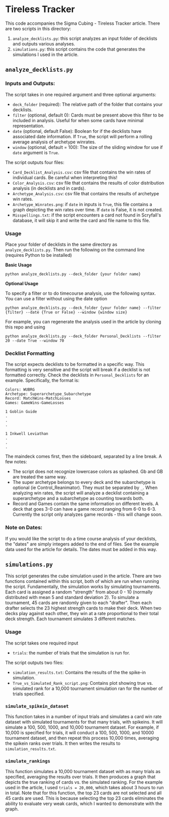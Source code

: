 # Tireless Tracker

This code accompanies the Sigma Cubing - Tireless Tracker article. There are two scripts in this directory:

1. `analyze_decklists.py`: this script analyzes an input folder of decklists and outputs various analyses.
2. `simulations.py`: this script contains the code that generates the simulations I used in the article. 

## `analyze_decklists.py`

### Inputs and Outputs:

The script takes in one required argument and three optional arguments:

* `deck_folder` (required): The relative path of the folder that contains your decklists.
* `filter` (optional, default 0): Cards must be present above this filter to be included in analysis. Useful for when some cards have minimal representation.
* `date` (optional, default False): Boolean for if the decklists have associated date information. If `True`, the script will perform a rolling average analysis of archetype winrates.
* `window` (optional, default = 100): The size of the sliding window for use if `date` argument is `True`.

The script outputs four files:

* `Card_Decklist_Analysis.csv`: csv file that contains the win rates of individual cards. Be careful when interpreting this!
* `Color_Analysis.csv`: csv file that contains the results of color distribution analysis (in decklists and in cards).
* `Archetype_Analysis.csv`: csv file that contains the results of archetype win rates.
* `Archetype_Winrates.png`: if `date` in inputs is `True`, this file contains a graph depicting the win rates over time. If `date` is False, it is not created.
* `Misspellings.txt`: if the script encounters a card not found in Scryfall's database, it will skip it and write the card and file name to this file.

### Usage
Place your folder of decklists in the same directory as `analyze_decklists.py`. Then run the following on the command line (requires Python to be installed)

__Basic Usage__
```
python analyze_decklists.py --deck_folder {your folder name}
```
__Optional Usage__

To specify a filter or to do timecourse analysis, use the following syntax. You can use a filter without using the date option
```
python analyze_decklists.py --deck_folder {your folder name} --filter {filter} --date {True or False} --window {window size} 
```
For example, you can regenerate the analysis used in the article by cloning this repo and using 
```
python analyze_decklists.py --deck_folder Personal_Decklists --filter 20 --date True --window 70
```

### Decklist Formatting

The script expects decklists to be formatted in a specific way. This formatting is very sensitive and the script will break if a decklist is not formatted correctly. Check the decklists in `Personal_Decklists` for an example. Specifically, the format is:
```
Colors: WUBRG
Archetype: Superarchetype_Subarchetype
Record: MatchWins-MatchLosses
Games: GameWins-GameLosses

1 Goblin Guide
.
.
.

1 Inkwell Leviathan
.
.
.
```
The maindeck comes first, then the sideboard, separated by a line break. A few notes:

* The script does not recognize lowercase colors as splashed. Gb and GB are treated the same way.
* The super archetype belongs to every deck and the subarchetype is optional (ie Control_Reanimator). They must be separated by `_`. When analyzing win rates, the script will analyze a decklist containing a superarchetype and a subarchetype as counting towards both.
* Record and Games contain the same information on different levels. A deck that goes 3-0 can have a game record ranging from 6-0 to 6-3. Currently the script only analyzes game records - this will change soon.

### Note on Dates: 

If you would like the script to do a time course analysis of your decklists, the "dates" are simply integers added to the end of files. See the example data used for the article for details. The dates must be added in this way.

## `simulations.py`

This script generates the cube simulation used in the article. There are two functions contained within this script, both of which are run when running the script. Fundamentally, the simulation works by simulating tournaments. Each card is assigned a random "strength" from about 0 - 10 (normally distributed with mean 5 and standard deviation 2). To simulate a tournament, 45 cards are randomly given to each "drafter". Then each drafter selects the 23 highest strength cards to make their deck. When two decks play against each other, they win at a rate proportional to their total deck strength. Each tournament simulates 3 different matches. 

### Usage

The script takes one required input

* `trials`: the number of trials that the simulation is run for.

The script outputs two files:

* `simulation_results.txt`: Contains the results of the the spike-in simulation. 
* `True_vs_Simulated_Rank_script.png`: Contains plot showing true vs. simulated rank for a 10,000 tournament simulation ran for the number of trials specified.

### `simulate_spikein_dataset`

This function takes in a number of input trials and simulates a card win rate dataset with simulated tournaments for that many trials, with spikeins. It will simulate a 100, 500, 1000, and 10,000 tournament dataset. For example, if 10,000 is specified for trials, it will conduct a 100, 500, 1000, and 10000 tournament dataset, and then repeat this process 10,000 times, averaging the spikein ranks over trials. It then writes the results to `simulation_results.txt`.

### `simulate_rankings`

This function simulates a 10,000 tournament dataset with as many trials as specified, averaging the results over trials. It then produces a graph that depicts the true ranking of cards vs. the simulated ranking. For the example used in the article, I used `trials = 20,000`, which takes about 3 hours to run in total. Note that for this function, the top 23 cards are not selected and all 45 cards are used. This is because selecting the top 23 cards eliminates the ability to evaluate very weak cards, which I wanted to demonstrate with the graph.


